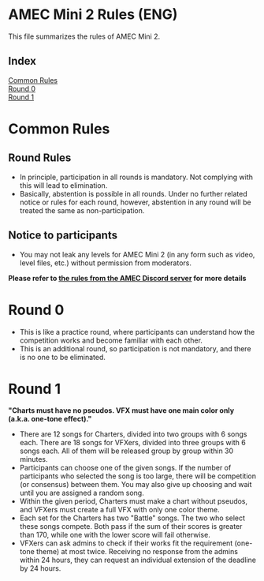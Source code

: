 # AMEC Mini 2 Rules (ENG)
This file summarizes the rules of AMEC Mini 2.

## Index
[Common Rules](#common-rules)<br>
[Round 0](#round-0)<br>
[Round 1](#round-1)<br>

# Common Rules
## Round Rules
- In principle, participation in all rounds is mandatory. Not complying with this will lead to elimination.
- Basically, abstention is possible in all rounds. Under no further related notice or rules for each round, however, abstention in any round will be treated the same as non-participation.
## Notice to participants
- You may not leak any levels for AMEC Mini 2 (in any form such as video, level files, etc.) without permission from moderators.

**Please refer to [the rules from the AMEC Discord server](https://discord.com/channels/1105438559785197568/1119837585129353296) for more details**

# Round 0
- This is like a practice round, where participants can understand how the competition works and become familiar with each other.
- This is an additional round, so participation is not mandatory, and there is no one to be eliminated.

# Round 1
**"Charts must have no pseudos. VFX must have one main color only (a.k.a. one-tone effect)."**

- There are 12 songs for Charters, divided into two groups with 6 songs each. There are 18 songs for VFXers, divided into three groups with 6 songs each. All of them will be released group by group within 30 minutes.
- Participants can choose one of the given songs. If the number of participants who selected the song is too large, there will be
  competition (or consensus) between them. You may also give up choosing and wait until you are assigned a random song.
- Within the given period, Charters must make a chart without pseudos, and VFXers must create a full VFX with only one color theme.
- Each set for the Charters has two "Battle" songs. The two who select these songs compete. Both pass if the sum of their scores is greater than 170, while one with the lower score will fail otherwise.
- VFXers can ask admins to check if their works fit the requirement (one-tone theme) at most twice. Receiving no response from the admins within 24 hours, they can request an individual extension of the deadline by 24 hours.
